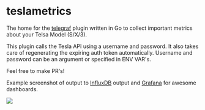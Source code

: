 # teslametrics

The home for the [telegraf](https://github.com/influxdata/telegraf) plugin written in Go to collect important metrics about your Telsa Model (S/X/3).

This plugin calls the Tesla API using a username and password. It also takes care of regenerating the expiring auth token automatically. Username and password can be an argument or specified in ENV VAR's.

Feel free to make PR's!

Example screenshot of output to [InfluxDB](https://www.influxdata.com/) output and [Grafana](https://grafana.com/) for awesome dashboards.

![](https://puu.sh/x7Y4I/f69e7aa5db.png)
